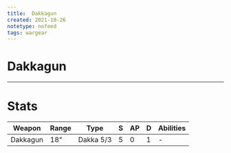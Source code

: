 ```yaml
---
title:  Dakkagun
created: 2021-10-26
notetype: nofeed
tags: wargear
---
```


# Dakkagun

---

# Stats

| Weapon   | Range | Type      | S   | AP  | D   | Abilities |
| -------- | ----- | --------- | --- | --- | --- | --------- |
| Dakkagun | 18"   | Dakka 5/3 | 5   | 0   | 1   | -         | 
